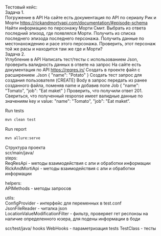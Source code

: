 Тестовый кейс:  
Задача 1.   
Погружение в API   На сайте есть документация по АPI по сериалу Рик и Морти  https://rickandmortyapi.com/documentation/#episode-schema  Найти информацию по персонажу Морти Смит.  Выбрать из ответа последний эпизод, где появлялся Морти.  Получить из списка последнего эпизода последнего персонажа.  Получить данные по местонахождению и расе этого персонажа.  Проверить, этот персонаж той же расы и находится там же где и Морти?  
Задача 2.  
Углубление в API  Написать тест/тесты с использованием Json, проверить валидность данных в ответе на запрос   На сайте есть документация по АPI  https://reqres.in/  Создать в проекте файл с расширением .Json  { "name": "Potato" }  Создать тест запрос для создания пользователя (CREATE)  Body в запрос передать из ранее созданного файла, поменяв name и добавив поле Job  { "name": "Tomato", "job": "Eat maket" }  Проверить, что получили ответ 201.  Свериться, что полученный response имеет валидные данные по значениям key и value:  "name": "Tomato",  "job": "Eat maket“.

Run tests
```Bash
mvn clean test
```
Run report
```Bash
mvn allure:serve
```

Структура проекта  
scr/main/java/  
steps:  
ReqResApi - методы взаимодействия с апи и обработки информации  
RickAndMortiApi - методы взаимодействия с апи и обработки информации  

helpers:  
APIMethods - методы запросов  

utils:  
ConfigProvider - интерфейс для переменных в test.conf  
JsonFileReader - читалка json  
LocationValueModificationFilter - фильтр, проверяет гет респонзы на наличие определенного юзера, для подены информации в боди  

scr/test/java/
hooks
WebHooks - параметризация
tests
TestClass - тесты
